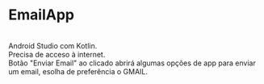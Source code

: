 # EmailApp
<BR>Android Studio com Kotlin.
<BR>Precisa de acceso à internet.
<BR>Botão "Enviar Email" ao clicado abrirá algumas opções de app para enviar um email, esolha de preferência o GMAIL.
